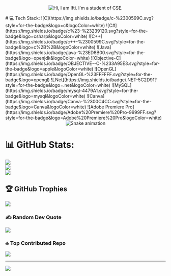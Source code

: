 <p align="center">
  <img src="https://github.com/MdFoysalBhuiyan/MdFOysalBhuiyan/raw/main/messagif.gif" alt="Hi, I am Ifti. I'm a student of CSE.">
</p>
# 💻 Tech Stack:
![C](https://img.shields.io/badge/c-%2300599C.svg?style=for-the-badge&logo=c&logoColor=white) ![C#](https://img.shields.io/badge/c%23-%23239120.svg?style=for-the-badge&logo=csharp&logoColor=white) ![C++](https://img.shields.io/badge/c++-%2300599C.svg?style=for-the-badge&logo=c%2B%2B&logoColor=white) ![Java](https://img.shields.io/badge/java-%23ED8B00.svg?style=for-the-badge&logo=openjdk&logoColor=white) ![Objective-C](https://img.shields.io/badge/OBJECTIVE--C-%233A95E3.svg?style=for-the-badge&logo=apple&logoColor=white) ![OpenGL](https://img.shields.io/badge/OpenGL-%23FFFFFF.svg?style=for-the-badge&logo=opengl) ![.Net](https://img.shields.io/badge/.NET-5C2D91?style=for-the-badge&logo=.net&logoColor=white) ![MySQL](https://img.shields.io/badge/mysql-4479A1.svg?style=for-the-badge&logo=mysql&logoColor=white) ![Canva](https://img.shields.io/badge/Canva-%2300C4CC.svg?style=for-the-badge&logo=Canva&logoColor=white) ![Adobe Premiere Pro](https://img.shields.io/badge/Adobe%20Premiere%20Pro-9999FF.svg?style=for-the-badge&logo=Adobe%20Premiere%20Pro&logoColor=white)

<div align="center">
  <img src="https://profile-readme-generator.com/assets/snake.svg" alt="Snake animation" />
</div>

# 📊 GitHub Stats:
![](https://github-readme-stats.vercel.app/api?username=MdFoysalBhuiyan&theme=dark&hide_border=true&include_all_commits=true&count_private=false)<br/>
![](https://nirzak-streak-stats.vercel.app/?user=MdFoysalBhuiyan&theme=dark&hide_border=true)<br/>
![](https://github-readme-stats.vercel.app/api/top-langs/?username=MdFoysalBhuiyan&theme=dark&hide_border=true&include_all_commits=true&count_private=false&layout=compact)

## 🏆 GitHub Trophies
![](https://github-profile-trophy.vercel.app/?username=MdFoysalBhuiyan&theme=radical&no-frame=false&no-bg=true&margin-w=4)

### ✍️ Random Dev Quote
![](https://quotes-github-readme.vercel.app/api?type=horizontal&theme=radical)

### 🔝 Top Contributed Repo
![](https://github-contributor-stats.vercel.app/api?username=MdFoysalBhuiyan&limit=5&theme=dark&combine_all_yearly_contributions=true)

---
[![](https://visitcount.itsvg.in/api?id=MdFoysalBhuiyan&icon=0&color=0)](https://visitcount.itsvg.in)

<!-- Proudly created with GPRM ( https://gprm.itsvg.in ) -->
